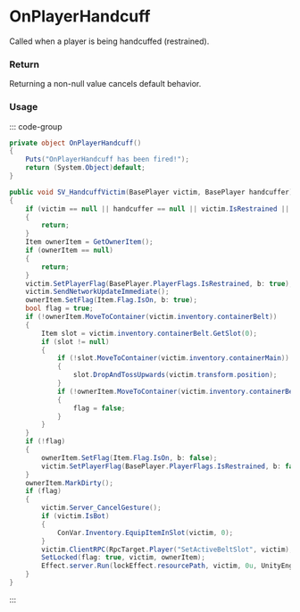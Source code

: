 # OnPlayerHandcuff
<Badge type="info" text="Player"/><Badge type="danger" text="Carbon Compatible"/><Badge type="warning" text="Oxide Compatible"/>
Called when a player is being handcuffed (restrained).

### Return
Returning a non-null value cancels default behavior.

### Usage
::: code-group
```csharp [Example]
private object OnPlayerHandcuff()
{
	Puts("OnPlayerHandcuff has been fired!");
	return (System.Object)default;
}
```
```csharp [Source — Assembly-CSharp @ Handcuffs]
public void SV_HandcuffVictim(BasePlayer victim, BasePlayer handcuffer)
{
	if (victim == null || handcuffer == null || victim.IsRestrained || (!victim.CurrentGestureIsSurrendering && !victim.IsWounded()) || UnityEngine.Vector3.Distance(victim.transform.position, handcuffer.transform.position) > UseDistance)
	{
		return;
	}
	Item ownerItem = GetOwnerItem();
	if (ownerItem == null)
	{
		return;
	}
	victim.SetPlayerFlag(BasePlayer.PlayerFlags.IsRestrained, b: true);
	victim.SendNetworkUpdateImmediate();
	ownerItem.SetFlag(Item.Flag.IsOn, b: true);
	bool flag = true;
	if (!ownerItem.MoveToContainer(victim.inventory.containerBelt))
	{
		Item slot = victim.inventory.containerBelt.GetSlot(0);
		if (slot != null)
		{
			if (!slot.MoveToContainer(victim.inventory.containerMain))
			{
				slot.DropAndTossUpwards(victim.transform.position);
			}
			if (!ownerItem.MoveToContainer(victim.inventory.containerBelt))
			{
				flag = false;
			}
		}
	}
	if (!flag)
	{
		ownerItem.SetFlag(Item.Flag.IsOn, b: false);
		victim.SetPlayerFlag(BasePlayer.PlayerFlags.IsRestrained, b: false);
	}
	ownerItem.MarkDirty();
	if (flag)
	{
		victim.Server_CancelGesture();
		if (victim.IsBot)
		{
			ConVar.Inventory.EquipItemInSlot(victim, 0);
		}
		victim.ClientRPC(RpcTarget.Player("SetActiveBeltSlot", victim), ownerItem.position, ownerItem.uid);
		SetLocked(flag: true, victim, ownerItem);
		Effect.server.Run(lockEffect.resourcePath, victim, 0u, UnityEngine.Vector3.zero, UnityEngine.Vector3.zero);
	}
}

```
:::
